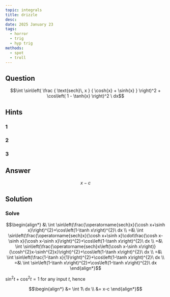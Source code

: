 ```yaml
---
topic: integrals
title: drizzle
desc: 
date: 2025 January 23
tags:
  - horror
  - trig
  - hyp trig
methods:
  - spot
  - troll
---
```



## Question
```math
\int
  \sin\left( \frac
    { \text{sech}\, x }
    { \cosh{x} + \sinh{x} }
  \right)^2 +
  \cos\left(
    1 - \tanh{x}
  \right)^2
\ dx
```


## Hints

### 1

### 2

### 3


## Answer
```math
x-c
```


## Solution

### Solve
```math
\begin{align*}
  &\ \int \sin\left(\frac{\operatorname{sech}x}{\cosh x+\sinh x}\right)^{2}+\cos\left(1-\tanh x\right)^{2}\ dx
  \\ =&\ \int \sin\left(\frac{\operatorname{sech}x}{\cosh x+\sinh x}\cdot\frac{\cosh x-\sinh x}{\cosh x-\sinh x}\right)^{2}+\cos\left(1-\tanh x\right)^{2}\ dx
  \\ =&\ \int \sin\left(\frac{\operatorname{sech}x\left(\cosh x-\sinh x\right)}{\cosh^{2}x-\sinh^{2}x}\right)^{2}+\cos\left(1-\tanh x\right)^{2}\ dx
  \\ =&\ \int \sin\left(\frac{1-\tanh x}{1}\right)^{2}+\cos\left(1-\tanh x\right)^{2}\ dx
  \\ =&\ \int \sin\left(1-\tanh x\right)^{2}+\cos\left(1-\tanh x\right)^{2}\ dx
\end{align*}
```

$\sin^2{t} + \cos^2{t} = 1$ for any input $t$, hence

```math
\begin{align*}
  &= \int 1\ dx
  \\ &= x-c
\end{align*}
```
